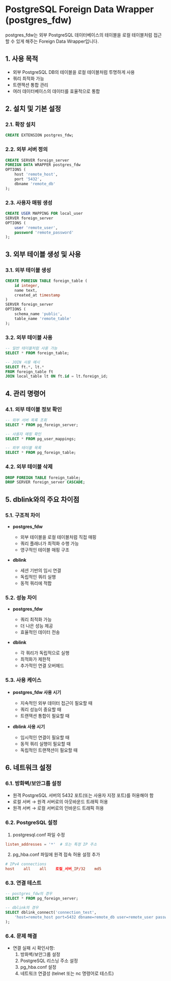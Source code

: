 # PostgreSQL Foreign Data Wrapper (postgres_fdw)

postgres_fdw는 외부 PostgreSQL 데이터베이스의 테이블을 로컬 테이블처럼 접근할 수 있게 해주는 Foreign Data Wrapper입니다.

## 1. 사용 목적
- 외부 PostgreSQL DB의 테이블을 로컬 테이블처럼 투명하게 사용
- 쿼리 최적화 가능
- 트랜잭션 통합 관리
- 여러 데이터베이스의 데이터를 효율적으로 통합

## 2. 설치 및 기본 설정

### 2.1. 확장 설치
```sql
CREATE EXTENSION postgres_fdw;
```

### 2.2. 외부 서버 정의
```sql
CREATE SERVER foreign_server
FOREIGN DATA WRAPPER postgres_fdw
OPTIONS (
    host 'remote_host',
    port '5432',
    dbname 'remote_db'
);
```

### 2.3. 사용자 매핑 생성
```sql
CREATE USER MAPPING FOR local_user
SERVER foreign_server
OPTIONS (
    user 'remote_user',
    password 'remote_password'
);
```

## 3. 외부 테이블 생성 및 사용

### 3.1. 외부 테이블 생성
```sql
CREATE FOREIGN TABLE foreign_table (
    id integer,
    name text,
    created_at timestamp
)
SERVER foreign_server
OPTIONS (
    schema_name 'public',
    table_name 'remote_table'
);
```

### 3.2. 외부 테이블 사용
```sql
-- 일반 테이블처럼 사용 가능
SELECT * FROM foreign_table;

-- JOIN 사용 예시
SELECT ft.*, lt.*
FROM foreign_table ft
JOIN local_table lt ON ft.id = lt.foreign_id;
```

## 4. 관리 명령어

### 4.1. 외부 테이블 정보 확인
```sql
-- 외부 서버 목록 조회
SELECT * FROM pg_foreign_server;

-- 사용자 매핑 확인
SELECT * FROM pg_user_mappings;

-- 외부 테이블 목록
SELECT * FROM pg_foreign_table;
```

### 4.2. 외부 테이블 삭제
```sql
DROP FOREIGN TABLE foreign_table;
DROP SERVER foreign_server CASCADE;
```

## 5. dblink와의 주요 차이점

### 5.1. 구조적 차이
- **postgres_fdw**
  - 외부 테이블을 로컬 테이블처럼 직접 매핑
  - 쿼리 플래너가 최적화 수행 가능
  - 영구적인 테이블 매핑 구조

- **dblink**
  - 세션 기반의 임시 연결
  - 독립적인 쿼리 실행
  - 동적 쿼리에 적합

### 5.2. 성능 차이
- **postgres_fdw**
  - 쿼리 최적화 가능
  - 더 나은 성능 제공
  - 효율적인 데이터 전송

- **dblink**
  - 각 쿼리가 독립적으로 실행
  - 최적화가 제한적
  - 추가적인 연결 오버헤드

### 5.3. 사용 케이스
- **postgres_fdw 사용 시기**
  - 지속적인 외부 데이터 접근이 필요할 때
  - 쿼리 성능이 중요할 때
  - 트랜잭션 통합이 필요할 때

- **dblink 사용 시기**
  - 임시적인 연결이 필요할 때
  - 동적 쿼리 실행이 필요할 때
  - 독립적인 트랜잭션이 필요할 때

## 6. 네트워크 설정

### 6.1. 방화벽/보안그룹 설정
- 원격 PostgreSQL 서버의 5432 포트(또는 사용자 지정 포트)를 허용해야 함
- 로컬 서버 → 원격 서버로의 아웃바운드 트래픽 허용
- 원격 서버 → 로컬 서버로의 인바운드 트래픽 허용

### 6.2. PostgreSQL 설정
1. postgresql.conf 파일 수정
```conf
listen_addresses = '*'  # 또는 특정 IP 주소
```

2. pg_hba.conf 파일에 원격 접속 허용 설정 추가
```conf
# IPv4 connections
host    all    all    로컬_서버_IP/32    md5
```

### 6.3. 연결 테스트
```sql
-- postgres_fdw의 경우
SELECT * FROM pg_foreign_server;

-- dblink의 경우
SELECT dblink_connect('connection_test',
    'host=remote_host port=5432 dbname=remote_db user=remote_user password=remote_password'
);
```

### 6.4. 문제 해결
- 연결 실패 시 확인사항:
  1. 방화벽/보안그룹 설정
  2. PostgreSQL 리스닝 주소 설정
  3. pg_hba.conf 설정
  4. 네트워크 연결성 (telnet 또는 nc 명령어로 테스트)
